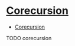 # [Corecursion](https://en.wikipedia.org/wiki/Corecursion)

- [Corecursion](#corecursion)














TODO corecursion